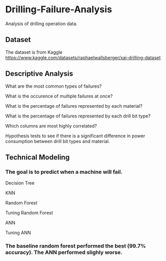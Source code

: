 # Drilling-Failure-Analysis

Analysis of drilling operation data. 

## Dataset
The dataset is from Kaggle
https://www.kaggle.com/datasets/raphaelwallsberger/xai-drilling-dataset

## Descriptive Analysis

What are the most common types of failures?

What is the occurence of multiple failures at once?

What is the percentage of failures represented by each material?

What is the percentage of failures represented by each drill bit type?

Which columns are most highly correlated?

Hypothesis tests to see if there is a significant difference in power consumption between drill bit types and material.

## Technical Modeling
### The goal is to predict when a machine will fail. 

Decision Tree

KNN

Random Forest

Tuning Random Forest

ANN

Tuning ANN

### The baseline random forest performed the best (99.7% accuracy). The ANN performed slighly worse.

